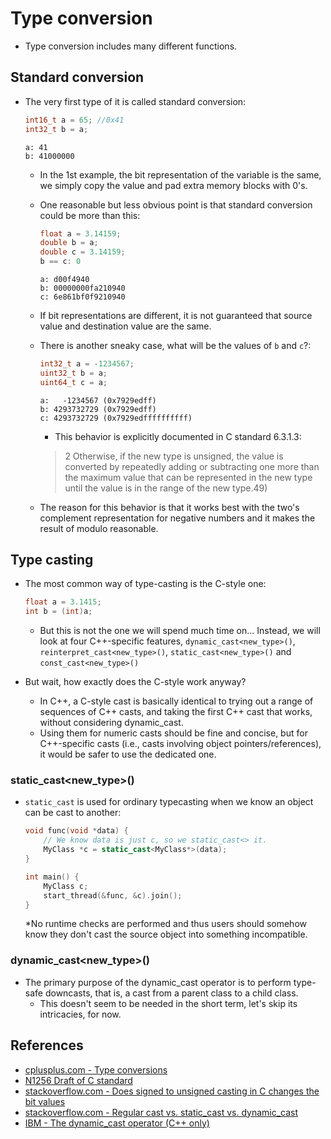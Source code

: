 # Type conversion

* Type conversion includes many different functions.

## Standard conversion

* The very first type of it is called standard conversion:

    ```C
    int16_t a = 65; //0x41
    int32_t b = a;
    ```
    ```
    a: 41
    b: 41000000
    ```
    * In the 1st example, the bit representation of the variable is the same,
    we simply copy the value and pad extra memory blocks with 0's.
    * One reasonable but less obvious point is that standard conversion could
    be more than this:

        ```C
        float a = 3.14159;
        double b = a;
        double c = 3.14159;
        b == c: 0
        ```
        ```
        a: d00f4940
        b: 00000000fa210940
        c: 6e861bf0f9210940
        ```
    * If bit representations are different, it is not guaranteed that source
    value and destination value are the same.

    * There is another sneaky case, what will be the values of `b` and `c`?:
        ```C
        int32_t a = -1234567;
        uint32_t b = a;
        uint64_t c = a;
        ```
        ```
        a:   -1234567 (0x7929edff)
        b: 4293732729 (0x7929edff)
        c: 4293732729 (0x7929edffffffffff)
        ```
        * This behavior is explicitly documented in C standard 6.3.1.3:
        > 2 Otherwise, if the new type is unsigned, the value is converted by
        > repeatedly adding or subtracting one more than the maximum value
        > that can be represented in the new type until the value is in the
        > range of the new type.49)
    * The reason for this behavior is that it works best with the two's
    complement representation for negative numbers and it makes the result
    of modulo reasonable.

## Type casting

* The most common way of type-casting is the C-style one:
    ```C
    float a = 3.1415;
    int b = (int)a;
    ```
    * But this is not the one we will spend much time on... Instead, we will
    look at four C++-specific features, `dynamic_cast<new_type>()`,
    `reinterpret_cast<new_type>()`, `static_cast<new_type>()` and
    `const_cast<new_type>()`

* But wait, how exactly does the C-style work anyway?
    * In C++, a C-style cast is basically identical to trying out a range of
    sequences of C++ casts, and taking the first C++ cast that works,
    without considering dynamic_cast.
    * Using them for numeric casts should be fine and concise, but for
    C++-specific casts (i.e., casts involving object pointers/references),
    it would be safer to use the dedicated one.

### static_cast<new_type>()

* `static_cast` is used for ordinary typecasting when we know an object can be
cast to another:

    ```C++
    void func(void *data) {
        // We know data is just c, so we static_cast<> it.
        MyClass *c = static_cast<MyClass*>(data);
    }

    int main() {
        MyClass c;
        start_thread(&func, &c).join();
    }
    ```
    *No runtime checks are performed and thus users should somehow know
    they don't cast the source object into something incompatible.

### dynamic_cast<new_type>()

* The primary purpose of the dynamic_cast operator is to perform type-safe
downcasts, that is, a cast from a parent class to a child class.
    * This doesn't seem to be needed in the short term, let's skip its 
    intricacies, for now.




## References
* [cplusplus.com - Type conversions](https://cplusplus.com/doc/tutorial/typecasting/)
* [N1256 Draft of C standard](https://www.open-std.org/jtc1/sc22/WG14/www/docs/n1256.pdf)
* [stackoverflow.com - Does signed to unsigned casting in C changes the bit values](https://stackoverflow.com/questions/58415764/does-signed-to-unsigned-casting-in-c-changes-the-bit-values)
* [stackoverflow.com - Regular cast vs. static_cast vs. dynamic_cast](https://stackoverflow.com/questions/28002/regular-cast-vs-static-cast-vs-dynamic-cast)
* [IBM - The dynamic_cast operator (C++ only)](https://www.ibm.com/docs/en/zos/2.4.0?topic=expressions-dynamic-cast-operator-c-only)
